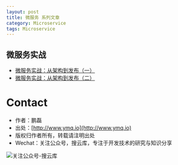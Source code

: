```yaml
---
layout: post
title: 微服务 系列文章
category: Microservice  
tags: Microservice 
---
```


##  微服务实战

 - [微服务实战：从架构到发布（一）][1]  
 - [微服务实战：从架构到发布（二）][2]  

 [1]: https://segmentfault.com/a/1190000004634172
 [2]: https://segmentfault.com/a/1190000004655274

# Contact

 - 作者：鹏磊  
 - 出处：[http://www.ymq.io](http://www.ymq.io)  
 - 版权归作者所有，转载请注明出处
 - Wechat：关注公众号，搜云库，专注于开发技术的研究与知识分享
 
![关注公众号-搜云库](http://www.ymq.io/images/souyunku.png "搜云库")